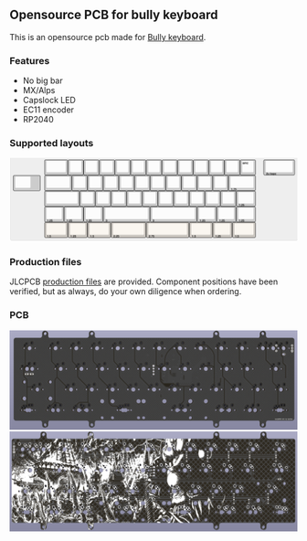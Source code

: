 Opensource PCB for bully keyboard
------------------------------

This is an opensource pcb made for [Bully keyboard](https://mkh.works/#bully).

### Features
- No big bar
- MX/Alps
- Capslock LED
- EC11 encoder
- RP2040

### Supported layouts
![](img/layout.png)

### Production files
JLCPCB [production files](pcb/production) are provided. Component positions have been verified, but as always, do your own diligence when ordering.

### PCB
![](img/pcb_front.png)
![](img/pcb_back.png)

